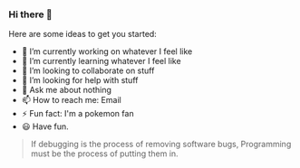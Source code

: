 ### Hi there 👋

Here are some ideas to get you started:

- 🔭 I’m currently working on whatever I feel like
- 🌱 I’m currently learning whatever I feel like
- 👯 I’m looking to collaborate on stuff
- 🤔 I’m looking for help with stuff
- 💬 Ask me about nothing
- 📫 How to reach me: Email
- ⚡ Fun fact: I'm a pokemon fan 
- :smiley: Have fun.
> If debugging is the process of removing software bugs,
> Programming must be the process of putting them in.
